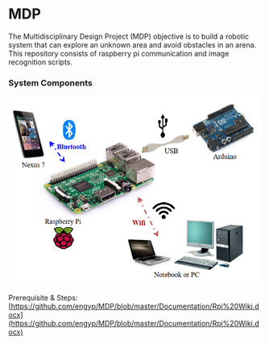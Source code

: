 ﻿# **MDP**
The Multidisciplinary Design Project (MDP) objective is to build a robotic system that can explore an unknown area and avoid obstacles in an arena. This repository consists of raspberry pi communication and image recognition scripts.

### System Components
![alt text](https://github.com/engyp/MDP/blob/master/Documentation/rpi%20diagram.png)



Prerequisite & Steps: [https://github.com/engyp/MDP/blob/master/Documentation/Rpi%20Wiki.docx](https://github.com/engyp/MDP/blob/master/Documentation/Rpi%20Wiki.docx)
